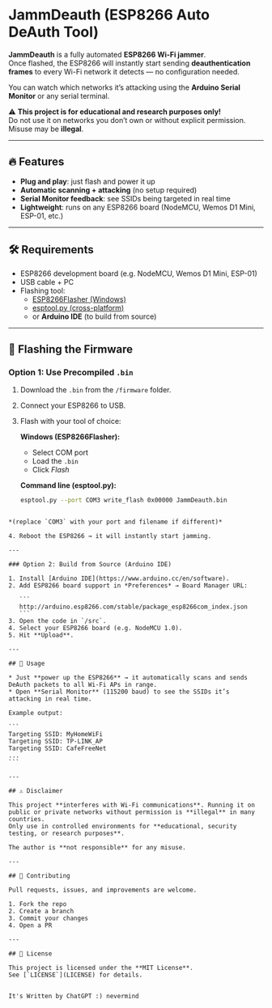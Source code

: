 # JammDeauth (ESP8266 Auto DeAuth Tool)

**JammDeauth** is a fully automated **ESP8266 Wi-Fi jammer**.  
Once flashed, the ESP8266 will instantly start sending **deauthentication frames** to every Wi-Fi network it detects — no configuration needed.  

You can watch which networks it’s attacking using the **Arduino Serial Monitor** or any serial terminal.

⚠️ **This project is for educational and research purposes only!**  
Do not use it on networks you don’t own or without explicit permission. Misuse may be **illegal**.

---

## 🔥 Features

- **Plug and play**: just flash and power it up  
- **Automatic scanning + attacking** (no setup required)  
- **Serial Monitor feedback**: see SSIDs being targeted in real time  
- **Lightweight**: runs on any ESP8266 board (NodeMCU, Wemos D1 Mini, ESP-01, etc.)  

---

## 🛠 Requirements

- ESP8266 development board (e.g. NodeMCU, Wemos D1 Mini, ESP-01)  
- USB cable + PC  
- Flashing tool:  
  - [ESP8266Flasher (Windows)](https://github.com/nodemcu/nodemcu-flasher)  
  - [esptool.py (cross-platform)](https://github.com/espressif/esptool)  
  - or **Arduino IDE** (to build from source)  

---

## 🚀 Flashing the Firmware

### Option 1: Use Precompiled `.bin`  
1. Download the `.bin` from the `/firmware` folder.  
2. Connect your ESP8266 to USB.  
3. Flash with your tool of choice:

   **Windows (ESP8266Flasher):**
   - Select COM port  
   - Load the `.bin`  
   - Click *Flash*  

   **Command line (esptool.py):**
   ```bash
   esptool.py --port COM3 write_flash 0x00000 JammDeauth.bin
````

*(replace `COM3` with your port and filename if different)*

4. Reboot the ESP8266 → it will instantly start jamming.

---

### Option 2: Build from Source (Arduino IDE)

1. Install [Arduino IDE](https://www.arduino.cc/en/software).
2. Add ESP8266 board support in *Preferences* → Board Manager URL:

   ```
   http://arduino.esp8266.com/stable/package_esp8266com_index.json
   ```
3. Open the code in `/src`.
4. Select your ESP8266 board (e.g. NodeMCU 1.0).
5. Hit **Upload**.

---

## 📡 Usage

* Just **power up the ESP8266** → it automatically scans and sends DeAuth packets to all Wi-Fi APs in range.
* Open **Serial Monitor** (115200 baud) to see the SSIDs it’s attacking in real time.

Example output:

```
Targeting SSID: MyHomeWiFi
Targeting SSID: TP-LINK_AP
Targeting SSID: CafeFreeNet
...
```

---

## ⚠️ Disclaimer

This project **interferes with Wi-Fi communications**. Running it on public or private networks without permission is **illegal** in many countries.
Only use in controlled environments for **educational, security testing, or research purposes**.

The author is **not responsible** for any misuse.

---

## 🤝 Contributing

Pull requests, issues, and improvements are welcome.

1. Fork the repo
2. Create a branch
3. Commit your changes
4. Open a PR

---

## 📜 License

This project is licensed under the **MIT License**.
See [`LICENSE`](LICENSE) for details.


It's Written by ChatGPT :) nevermind
